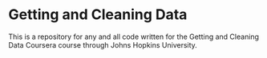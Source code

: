 # Getting and Cleaning Data
This is a repository for any and all code written for the Getting and Cleaning Data Coursera course through Johns Hopkins University.
